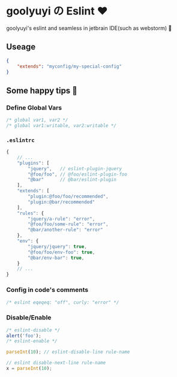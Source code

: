 # goolyuyi の Eslint :heart:
goolyuyi's eslint and seamless in jetbrain IDE(such as webstorm)
:lizard:
## Useage
```json
{
    "extends": "myconfig/my-special-config"
}
```

## Some happy tips :pig:
### Define Global Vars
```js
/* global var1, var2 */
/* global var1:writable, var2:writable */
```

### `.eslintrc`

```js
{
    // ...
    "plugins": [
        "jquery",   // eslint-plugin-jquery
        "@foo/foo", // @foo/eslint-plugin-foo
        "@bar"      // @bar/eslint-plugin
    ],
    "extends": [
        "plugin:@foo/foo/recommended",
        "plugin:@bar/recommended"
    ],
    "rules": {
        "jquery/a-rule": "error",
        "@foo/foo/some-rule": "error",
        "@bar/another-rule": "error"
    },
    "env": {
        "jquery/jquery": true,
        "@foo/foo/env-foo": true,
        "@bar/env-bar": true,
    }
    // ...
}
```

### Config in code's comments

```js
/* eslint eqeqeq: "off", curly: "error" */
```

### Disable/Enable

```js
/* eslint-disable */
alert('foo');
/* eslint-enable */

parseInt(10); // eslint-disable-line rule-name

// eslint disable-next-line rule-name
x = parseInt(10);
```
